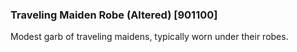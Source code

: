 ### Traveling Maiden Robe (Altered) [901100]

Modest garb of traveling maidens, typically worn under their robes.